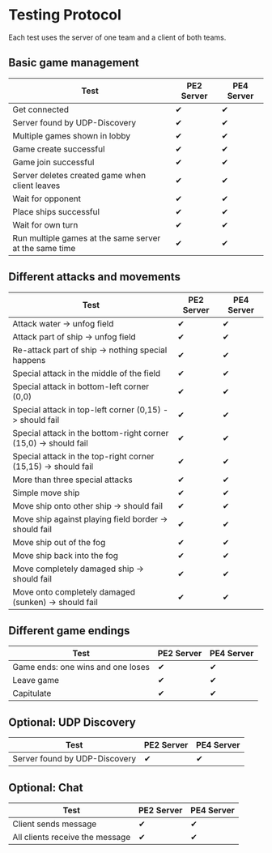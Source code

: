 Testing Protocol
================

Each test uses the server of one team and a client of both teams.

Basic game management
---------------------

| Test                                                                  |  PE2 Server   |  PE4 Server   |
|-----------------------------------------------------------------------|---------------|---------------|
|Get connected                                                          | ✔             | ✔             |
|Server found by UDP-Discovery                                          | ✔             | ✔             |
|Multiple games shown in lobby                                          | ✔             | ✔             |
|Game create successful                                                 | ✔             | ✔             |
|Game join successful                                                   | ✔             | ✔             |
|Server deletes created game when client leaves                         | ✔             | ✔             |
|Wait for opponent                                                      | ✔             | ✔             |
|Place ships successful                                                 | ✔             | ✔             |
|Wait for own turn                                                      | ✔             | ✔             |
|Run multiple games at the same server at the same time                 | ✔             | ✔             |

Different attacks and movements
-------------------------------

| Test                                                                  |  PE2 Server   |  PE4 Server   |
|-----------------------------------------------------------------------|---------------|---------------|
|Attack water -> unfog field                                            | ✔             | ✔             |
|Attack part of ship -> unfog field                                     | ✔             | ✔             |
|Re-attack part of ship -> nothing special happens                      | ✔             | ✔             |
|Special attack in the middle of the field                              | ✔             | ✔             |
|Special attack in bottom-left corner (0,0)                             | ✔             | ✔             |
|Special attack in top-left corner (0,15) -> should fail                | ✔             | ✔             |
|Special attack in the bottom-right corner (15,0) -> should fail        | ✔             | ✔             |
|Special attack in the top-right corner (15,15) -> should fail          | ✔             | ✔             |
|More than three special attacks                                        | ✔             | ✔             |
|Simple move ship                                                       | ✔             | ✔             |
|Move ship onto other ship -> should fail                               | ✔             | ✔             |
|Move ship against playing field border -> should fail                  | ✔             | ✔             |
|Move ship out of the fog                                               | ✔             | ✔             |
|Move ship back into the fog                                            | ✔             | ✔             |
|Move completely damaged ship -> should fail                            | ✔             | ✔             |
|Move onto completely damaged (sunken) -> should fail                   | ✔             | ✔             |

Different game endings
----------------------

| Test                                                                  |  PE2 Server   |  PE4 Server   |
|-----------------------------------------------------------------------|---------------|---------------|
|Game ends: one wins and one loses                                      | ✔             | ✔             |
|Leave game                                                             | ✔             | ✔             |
|Capitulate                                                             | ✔             | ✔             |

Optional: UDP Discovery
-----------------------

| Test                                                                  |  PE2 Server   |  PE4 Server   |
|-----------------------------------------------------------------------|---------------|---------------|
|Server found by UDP-Discovery                                          | ✔             | ✔             |

Optional: Chat
--------------

| Test                                                                  |  PE2 Server   |  PE4 Server   |
|-----------------------------------------------------------------------|---------------|---------------|
|Client sends message                                                   | ✔             | ✔             |
|All clients receive the message                                        | ✔             | ✔             |